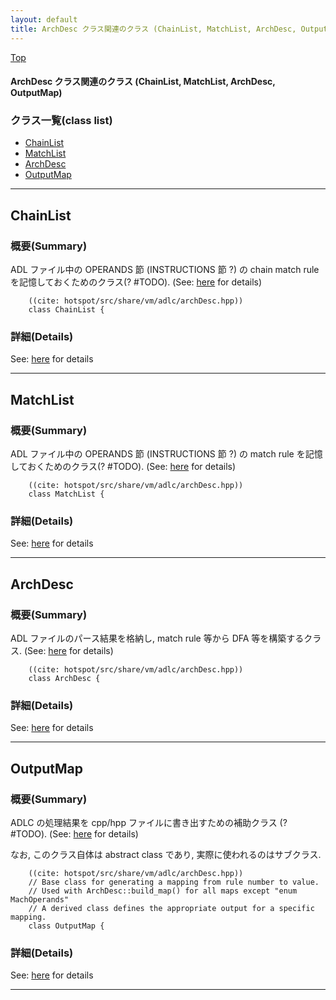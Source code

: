 ```yaml
---
layout: default
title: ArchDesc クラス関連のクラス (ChainList, MatchList, ArchDesc, OutputMap)
---
```

[Top](../index.html)

#### ArchDesc クラス関連のクラス (ChainList, MatchList, ArchDesc, OutputMap)



### クラス一覧(class list)

  * [ChainList](#no4Q0RWD2a)
  * [MatchList](#no9bCvfuzT)
  * [ArchDesc](#novdQryxPz)
  * [OutputMap](#nopJzqqLVu)


---
## <a name="no4Q0RWD2a" id="no4Q0RWD2a">ChainList</a>

### 概要(Summary)
ADL ファイル中の OPERANDS 節 (INSTRUCTIONS 節 ?) の chain match rule を記憶しておくためのクラス(? #TODO). (See: [here](nop0Yyr-jc.html) for details)


```
    ((cite: hotspot/src/share/vm/adlc/archDesc.hpp))
    class ChainList {
```



### 詳細(Details)
See: [here](../doxygen/classChainList.html) for details

---
## <a name="no9bCvfuzT" id="no9bCvfuzT">MatchList</a>

### 概要(Summary)
ADL ファイル中の OPERANDS 節 (INSTRUCTIONS 節 ?) の match rule を記憶しておくためのクラス(? #TODO). (See: [here](nop0Yyr-jc.html) for details)


```
    ((cite: hotspot/src/share/vm/adlc/archDesc.hpp))
    class MatchList {
```



### 詳細(Details)
See: [here](../doxygen/classMatchList.html) for details

---
## <a name="novdQryxPz" id="novdQryxPz">ArchDesc</a>

### 概要(Summary)
ADL ファイルのパース結果を格納し, match rule 等から DFA 等を構築するクラス. (See: [here](nop0Yyr-jc.html) for details)


```
    ((cite: hotspot/src/share/vm/adlc/archDesc.hpp))
    class ArchDesc {
```



### 詳細(Details)
See: [here](../doxygen/classArchDesc.html) for details

---
## <a name="nopJzqqLVu" id="nopJzqqLVu">OutputMap</a>

### 概要(Summary)
ADLC の処理結果を cpp/hpp ファイルに書き出すための補助クラス (? #TODO). (See: [here](nop0Yyr-jc.html) for details)

なお, このクラス自体は abstract class であり, 実際に使われるのはサブクラス.


```
    ((cite: hotspot/src/share/vm/adlc/archDesc.hpp))
    // Base class for generating a mapping from rule number to value.
    // Used with ArchDesc::build_map() for all maps except "enum MachOperands"
    // A derived class defines the appropriate output for a specific mapping.
    class OutputMap {
```




### 詳細(Details)
See: [here](../doxygen/classOutputMap.html) for details

---
